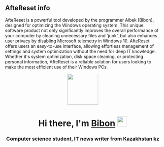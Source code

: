 ## AfteReset info
AfteReset is a powerful tool developed by the programmer Aibek  (Bibon), designed for optimizing the Windows operating system. This unique software product not only significantly improves the overall performance of your computer by cleaning unnecessary files and 'junk', but also enhances user privacy by disabling Microsoft telemetry in Windows 10. AfteReset offers users an easy-to-use interface, allowing effortless management of settings and system optimization without the need for deep IT knowledge. Whether it's system optimization, disk space cleaning, or protecting personal information, AfteReset is a reliable solution for users looking to make the most efficient use of their Windows PCs.




<div id="header" align="center">
  <img src="https://media.giphy.com/media/M9gbBd9nbDrOTu1Mqx/giphy.gif" width="100"/>
</div>

<h1 align="center">Hi there, I'm <a href="https://sites.google.com/view/abekenaik" target="_blank">Bibon</a> 
<img src="https://github.com/blackcater/blackcater/raw/main/images/Hi.gif" height="32"/></h1>
<h3 align="center">Computer science student, IT news writer from Kazakhstan kz</h3>



